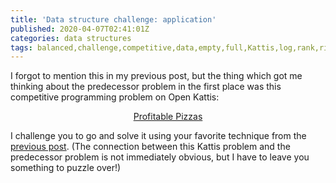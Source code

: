 ```yaml
---
title: 'Data structure challenge: application'
published: 2020-04-07T02:41:01Z
categories: data structures
tags: balanced,challenge,competitive,data,empty,full,Kattis,log,rank,rightmost,select,slot,structure,tree,union-find
---
```


<p>I forgot to mention this in my previous post, but the thing which got me thinking about the predecessor problem in the first place was this competitive programming problem on Open Kattis:</p>
<div style="text-align:center;">
<p><a href="https://open.kattis.com/problems/profitablepizzas">Profitable Pizzas</a></p>
</div>
<p>I challenge you to go and solve it using your favorite technique from the <a href="https://byorgey.wordpress.com/2020/04/06/data-structure-challenge-solutions/">previous post</a>. (The connection between this Kattis problem and the predecessor problem is not immediately obvious, but I have to leave you something to puzzle over!)</p>

